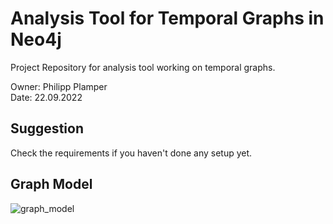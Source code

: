 # Analysis Tool for Temporal Graphs in Neo4j

Project Repository for analysis tool working on temporal graphs.  
  
Owner: Philipp Plamper  
Date: 22.09.2022

## Suggestion

Check the requirements if you haven't done any setup yet.

## Graph Model

![graph_model](https://user-images.githubusercontent.com/91727135/136388385-4afd30e2-959a-440e-b875-15d8ca35a7a3.png)
